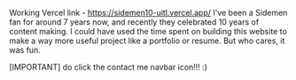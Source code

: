 Working Vercel link - https://sidemen10-uitl.vercel.app/
I've been a Sidemen fan for around 7 years now, and recently they celebrated 10 years of content making.
I could have used the time spent on building this website to make a way more useful project like a portfolio or resume.
But who cares, it was fun.

[IMPORTANT]
do click the contact me navbar icon!!! :)
